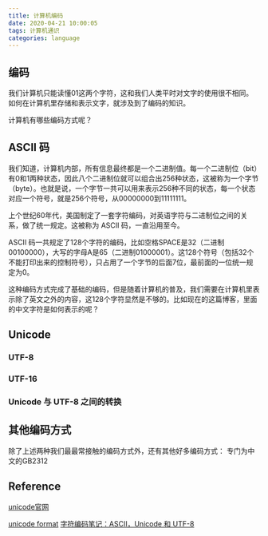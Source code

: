 ```yaml
---
title: 计算机编码
date: 2020-04-21 10:00:05
tags: 计算机通识
categories: language
---
```



## 编码

我们计算机只能读懂01这两个字符，这和我们人类平时对文字的使用很不相同。如何在计算机里存储和表示文字，就涉及到了编码的知识。

计算机有哪些编码方式呢？

## ASCII 码

我们知道，计算机内部，所有信息最终都是一个二进制值。每一个二进制位（bit）有0和1两种状态，因此八个二进制位就可以组合出256种状态，这被称为一个字节（byte）。也就是说，一个字节一共可以用来表示256种不同的状态，每一个状态对应一个符号，就是256个符号，从00000000到11111111。

上个世纪60年代，美国制定了一套字符编码，对英语字符与二进制位之间的关系，做了统一规定。这被称为 ASCII 码，一直沿用至今。

ASCII 码一共规定了128个字符的编码，比如空格SPACE是32（二进制00100000），大写的字母A是65（二进制01000001）。这128个符号（包括32个不能打印出来的控制符号），只占用了一个字节的后面7位，最前面的一位统一规定为0。

这种编码方式完成了基础的编码，但是随着计算机的普及，我们需要在计算机里表示除了英文之外的内容，这128个字符显然是不够的。比如现在的这篇博客，里面的中文字符是如何表示的呢？

## Unicode

### UTF-8


### UTF-16

### Unicode 与 UTF-8 之间的转换

## 其他编码方式

除了上述两种我们最最常接触的编码方式外，还有其他好多编码方式：
专门为中文的GB2312

## Reference

[unicode官网](https://home.unicode.org/)

[unicode format](https://www.fileformat.info/info/unicode/)
[字符编码笔记：ASCII，Unicode 和 UTF-8](http://www.ruanyifeng.com/blog/2007/10/ascii_unicode_and_utf-8.html)